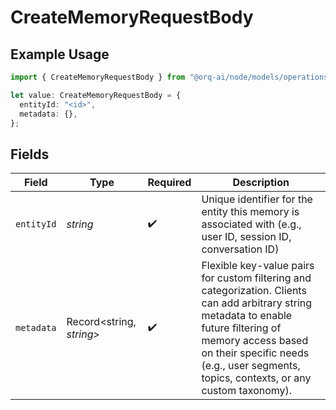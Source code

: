 # CreateMemoryRequestBody

## Example Usage

```typescript
import { CreateMemoryRequestBody } from "@orq-ai/node/models/operations";

let value: CreateMemoryRequestBody = {
  entityId: "<id>",
  metadata: {},
};
```

## Fields

| Field                                                                                                                                                                                                                                                  | Type                                                                                                                                                                                                                                                   | Required                                                                                                                                                                                                                                               | Description                                                                                                                                                                                                                                            |
| ------------------------------------------------------------------------------------------------------------------------------------------------------------------------------------------------------------------------------------------------------ | ------------------------------------------------------------------------------------------------------------------------------------------------------------------------------------------------------------------------------------------------------ | ------------------------------------------------------------------------------------------------------------------------------------------------------------------------------------------------------------------------------------------------------ | ------------------------------------------------------------------------------------------------------------------------------------------------------------------------------------------------------------------------------------------------------ |
| `entityId`                                                                                                                                                                                                                                             | *string*                                                                                                                                                                                                                                               | :heavy_check_mark:                                                                                                                                                                                                                                     | Unique identifier for the entity this memory is associated with (e.g., user ID, session ID, conversation ID)                                                                                                                                           |
| `metadata`                                                                                                                                                                                                                                             | Record<string, *string*>                                                                                                                                                                                                                               | :heavy_check_mark:                                                                                                                                                                                                                                     | Flexible key-value pairs for custom filtering and categorization. Clients can add arbitrary string metadata to enable future filtering of memory access based on their specific needs (e.g., user segments, topics, contexts, or any custom taxonomy). |
